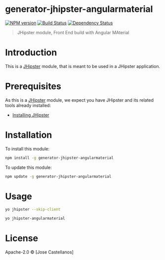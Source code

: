# generator-jhipster-angularmaterial
[![NPM version][npm-image]][npm-url] [![Build Status][travis-image]][travis-url] [![Dependency Status][daviddm-image]][daviddm-url]
> JHipster module, Front End build with Angular MAterial

# Introduction

This is a [JHipster](http://jhipster.github.io/) module, that is meant to be used in a JHipster application.

# Prerequisites

As this is a [JHipster](http://jhipster.github.io/) module, we expect you have JHipster and its related tools already installed:

- [Installing JHipster](https://jhipster.github.io/installation.html)

# Installation

To install this module:

```bash
npm install -g generator-jhipster-angularmaterial
```

To update this module:
```bash
npm update -g generator-jhipster-angularmaterial
```

# Usage
```bash
yo jhipster --skip-client

yo jhipster-angularmaterial
```
# License

Apache-2.0 © [Jose Castellanos]

[npm-image]: https://img.shields.io/npm/v/generator-jhipster-angularmaterial.svg
[npm-url]: https://npmjs.org/package/generator-jhipster-angularmaterial
[travis-image]: https://travis-ci.org/matlock08/generator-jhipster-angularmaterial.svg?branch=master
[travis-url]: https://travis-ci.org/matlock08/generator-jhipster-angularmaterial
[daviddm-image]: https://david-dm.org/matlock08/generator-jhipster-angularmaterial.svg?theme=shields.io
[daviddm-url]: https://david-dm.org/matlock08/generator-jhipster-module
